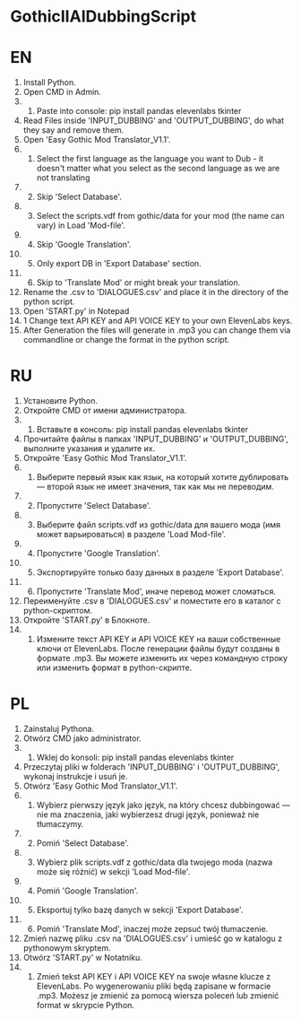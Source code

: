 # GothicIIAIDubbingScript

# EN

1. Install Python.
2. Open CMD in Admin.
2. 1. Paste into console: 
pip install pandas elevenlabs tkinter
3. Read Files inside 'INPUT_DUBBING' and 'OUTPUT_DUBBING', do what they say and remove them.
4. Open 'Easy Gothic Mod Translator_V1.1'.
4. 1. Select the first language as the language you want to Dub - it doesn't matter what you select as the second language as we are not translating
4. 2. Skip 'Select Database'.
4. 3. Select the scripts.vdf from gothic/data for your mod (the name can vary) in Load 'Mod-file'.
4. 4. Skip 'Google Translation'.
4. 5. Only export DB in 'Export Database' section.
4. 6. Skip to 'Translate Mod' or might break your translation.
5. Rename the .csv to 'DIALOGUES.csv' and place it in the directory of the python script.
6. Open 'START.py' in Notepad
6. 1 Change text API KEY and API VOICE KEY to your own ElevenLabs keys.
7. After Generation the files will generate in .mp3 you can change them via commandline or change the format in the python script.

# RU

1. Установите Python.
2. Откройте CMD от имени администратора.
2. 1. Вставьте в консоль:
pip install pandas elevenlabs tkinter
3. Прочитайте файлы в папках 'INPUT_DUBBING' и 'OUTPUT_DUBBING', выполните указания и удалите их.
4. Откройте 'Easy Gothic Mod Translator_V1.1'.
4. 1. Выберите первый язык как язык, на который хотите дублировать — второй язык не имеет значения, так как мы не переводим.
4. 2. Пропустите 'Select Database'.
4. 3. Выберите файл scripts.vdf из gothic/data для вашего мода (имя может варьироваться) в разделе 'Load Mod-file'.
4. 4. Пропустите 'Google Translation'.
4. 5. Экспортируйте только базу данных в разделе 'Export Database'.
4. 6. Пропустите 'Translate Mod', иначе перевод может сломаться.
5. Переименуйте .csv в 'DIALOGUES.csv' и поместите его в каталог с python-скриптом.
6. Откройте 'START.py' в Блокноте.
6. 1. Измените текст API KEY и API VOICE KEY на ваши собственные ключи от ElevenLabs.
После генерации файлы будут созданы в формате .mp3. Вы можете изменить их через командную строку или изменить формат в python-скрипте.

# PL

1. Zainstaluj Pythona.
2. Otwórz CMD jako administrator.
2. 1. Wklej do konsoli:
pip install pandas elevenlabs tkinter
3. Przeczytaj pliki w folderach 'INPUT_DUBBING' i 'OUTPUT_DUBBING', wykonaj instrukcje i usuń je.
4. Otwórz 'Easy Gothic Mod Translator_V1.1'.
4. 1. Wybierz pierwszy język jako język, na który chcesz dubbingować — nie ma znaczenia, jaki wybierzesz drugi język, ponieważ nie tłumaczymy.
4. 2. Pomiń 'Select Database'.
4. 3. Wybierz plik scripts.vdf z gothic/data dla twojego moda (nazwa może się różnić) w sekcji 'Load Mod-file'.
4. 4. Pomiń 'Google Translation'.
4. 5. Eksportuj tylko bazę danych w sekcji 'Export Database'.
4. 6. Pomiń 'Translate Mod', inaczej może zepsuć twój tłumaczenie.
5. Zmień nazwę pliku .csv na 'DIALOGUES.csv' i umieść go w katalogu z pythonowym skryptem.
6. Otwórz 'START.py' w Notatniku.
6. 1. Zmień tekst API KEY i API VOICE KEY na swoje własne klucze z ElevenLabs.
Po wygenerowaniu pliki będą zapisane w formacie .mp3. Możesz je zmienić za pomocą wiersza poleceń lub zmienić format w skrypcie Python.
